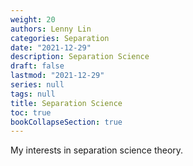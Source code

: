 ```yaml
---
weight: 20
authors: Lenny Lin
categories: Separation
date: "2021-12-29"
description: Separation Science
draft: false
lastmod: "2021-12-29"
series: null
tags: null
title: Separation Science
toc: true
bookCollapseSection: true
---
```



My interests in separation science theory.